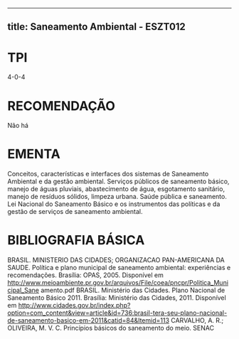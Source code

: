 
---
title: Saneamento Ambiental - ESZT012 
---

# TPI

4-0-4

# RECOMENDAÇÃO

Não há

# EMENTA

Conceitos, características e interfaces dos sistemas de Saneamento Ambiental e da gestão ambiental. Serviços públicos de saneamento básico, manejo de águas pluviais, abastecimento de água, esgotamento sanitário, manejo de resíduos sólidos, limpeza urbana. Saúde pública e saneamento. Lei Nacional do Saneamento Básico e os instrumentos das políticas e da gestão de serviços de saneamento ambiental.

# BIBLIOGRAFIA BÁSICA

BRASIL. MINISTERIO DAS CIDADES; ORGANIZACAO PAN-AMERICANA DA SAUDE. Política e plano municipal de saneamento ambiental: experiências e recomendações. Brasília: OPAS, 2005. Disponível em http://www.meioambiente.pr.gov.br/arquivos/File/coea/pncpr/Politica_Municipal_Sane amento.pdf
BRASIL. Ministério das Cidades. Plano Nacional de Saneamento Básico 2011. Brasília: Ministério das Cidades, 2011. Disponível em <http://www.cidades.gov.br/index.php?option=com_content&view=article&id=736:brasil-tera-seu-plano-nacional-de-saneamento-basico-em-2011&catid=84&Itemid=113>
CARVALHO, A. R.; OLIVEIRA, M. V. C. Princípios básicos do saneamento do meio. SENAC
        